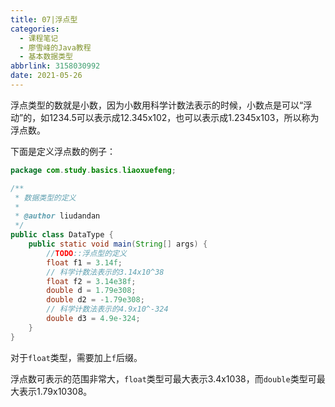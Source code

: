 ```yaml
---
title: 07|浮点型
categories:
  - 课程笔记
  - 廖雪峰的Java教程
  - 基本数据类型
abbrlink: 3158030992
date: 2021-05-26
---
```


浮点类型的数就是小数，因为小数用科学计数法表示的时候，小数点是可以“浮动”的，如1234.5可以表示成12.345x102，也可以表示成1.2345x103，所以称为浮点数。

下面是定义浮点数的例子：

```java
package com.study.basics.liaoxuefeng;

/**
 * 数据类型的定义
 *
 * @author liudandan
 */
public class DataType {
    public static void main(String[] args) {
        //TODO::浮点型的定义
        float f1 = 3.14f;
        // 科学计数法表示的3.14x10^38
        float f2 = 3.14e38f;
        double d = 1.79e308;
        double d2 = -1.79e308;
        // 科学计数法表示的4.9x10^-324
        double d3 = 4.9e-324;
    }
}
```

对于`float`类型，需要加上`f`后缀。

浮点数可表示的范围非常大，`float`类型可最大表示3.4x1038，而`double`类型可最大表示1.79x10308。
